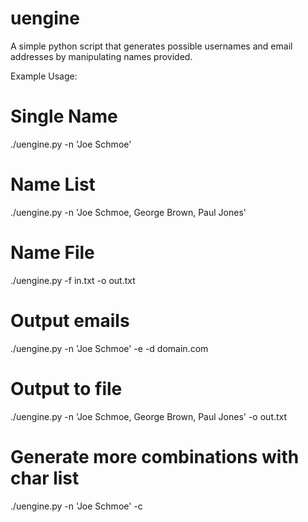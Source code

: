 # uengine
A simple python script that generates possible usernames and email addresses by manipulating names provided.

Example Usage:
# Single Name
./uengine.py -n 'Joe Schmoe'

# Name List
./uengine.py -n 'Joe Schmoe, George Brown, Paul Jones'

# Name File
./uengine.py -f in.txt -o out.txt

# Output emails
./uengine.py -n 'Joe Schmoe' -e -d domain.com

# Output to file
./uengine.py -n 'Joe Schmoe, George Brown, Paul Jones' -o out.txt

# Generate more combinations with char list
./uengine.py -n 'Joe Schmoe' -c 
